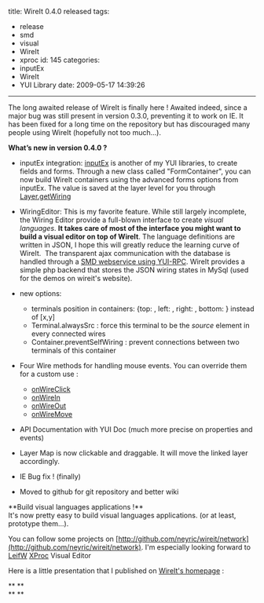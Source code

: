 title: WireIt 0.4.0 released
tags:
  - release
  - smd
  - visual
  - WireIt
  - xproc
id: 145
categories:
  - inputEx
  - WireIt
  - YUI Library
date: 2009-05-17 14:39:26
---

The long awaited release of WireIt is finally here ! Awaited indeed, since a major bug was still present in version 0.3.0, preventing it to work on IE. It has been fixed for a long time on the repository but has discouraged many people using WireIt (hopefully not too much...).

**What’s new in version 0.4.0 ?**

*   inputEx integration: [inputEx](http://javascript.neyric.com/inputex "inputEx") is another of my YUI libraries, to create fields and forms. Through a new class called "FormContainer", you can now build WireIt containers using the advanced forms options from inputEx. The value is saved at the layer level for you through [Layer.getWiring](http://javascript.neyric.com/wireit/doc/WireIt.Layer.html#method_getWiring "WireIt documentation")

*   WiringEditor: This is my favorite feature. While still largely incomplete, the Wiring Editor provide a  full-blown interface to create _visual languages_. **It takes care of most of the interface you might want to build a visual editor on top of WireIt**. The language definitions are written in JSON, I hope this will greatly reduce the learning curve of WireIt.  The transparent ajax communication with the database is handled through a [SMD webservice using YUI-RPC](http://javascript.neyric.com/blog/2009/03/06/inputex-022-smd-yui-rpc/). WireIt provides a simple php backend that stores the JSON wiring states in MySql (used for the demos on wireit's website).

*   new options:

    *   terminals position in containers: {top: , left: , right: , bottom: } instead of [x,y]
    *   Terminal.alwaysSrc : force this terminal to be the _source_ element in every connected wires
    *   Container.preventSelfWiring : prevent connections between two terminals of this container

*   Four Wire methods for handling mouse events. You can override them for a custom use :

    *   [onWireClick](http://javascript.neyric.com/wireit/doc/WireIt.Wire.html#method_onWireClick)
    *   [onWireIn](http://javascript.neyric.com/wireit/doc/WireIt.Wire.html#method_onWireIn)
    *   [onWireOut](http://javascript.neyric.com/wireit/doc/WireIt.Wire.html#method_onWireOut)
    *   [onWireMove](http://javascript.neyric.com/wireit/doc/WireIt.Wire.html#method_onWireMove)

*   API Documentation with YUI Doc (much more precise on properties and events)

*   Layer Map is now clickable and draggable. It will move the linked layer accordingly.

*   IE Bug fix ! (finally)

*   Moved to github for git repository and better wiki
<div style="width: 425px;text-align: left"></div>
<div style="width: 425px;text-align: left">**Build visual languages applications !**</div>
It's now pretty easy to build visual languages applications. (or at least, prototype them...).

You can follow some projects on [http://github.com/neyric/wireit/network](http://github.com/neyric/wireit/network). I'm especially looking forward to [LeifW](http://github.com/LeifW/wireit/tree/master) [XProc](http://www.w3.org/TR/xproc/) Visual Editor

Here is a little presentation that I published on [WireIt's homepage](http://javascript.neyric.com/wireit) :
<div style="width: 425px;text-align: left"></div>
<div style="width: 425px;text-align: left"></div>
<div style="width: 425px;text-align: left">**
**</div>
<div style="width: 425px;text-align: left"></div>
<div style="width: 425px;text-align: left">**
**</div>